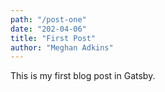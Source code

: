 ```yaml
---
path: "/post-one"
date: "202-04-06"
title: "First Post"
author: "Meghan Adkins"
---
```


This is my first blog post in Gatsby.
